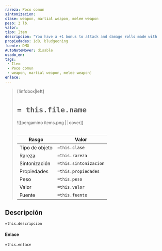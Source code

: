 ```yaml
---
rareza: Poco comun
sintonizacion: 
clase: weapon, martial weapon, melee weapon
peso: 2 lb.
valor: 
tipo: Item
descripcion: "You have a +1 bonus to attack and damage rolls made with this magic weapon."
propiedades: 1d8, bludgeoning
fuente: DMG
AutoNoteMover: disable
usado_en:  
tags: 
 - Item
 - Poco comun
 - weapon, martial weapon, melee weapon]
enlace: 
---
```


> [!infobox|left]
>  # `= this.file.name`
> ![[pergamino items.png || cover]]
> ######   
> |Rasgo | Valor |
> | --- | --- |
> | Tipo de objeto| `=this.clase`|
>  | Rareza| `=this.rareza`|
> | Sintonización | `=this.sintonizacion` |
> | Propiedades | `=this.propiedades` |
>  | Peso | `=this.peso` |
> | Valor | `=this.valor` |
> | Fuente | `=this.fuente` |


## Descripción
`=this.descripcion`

#### Enlace
`=this.enlace`